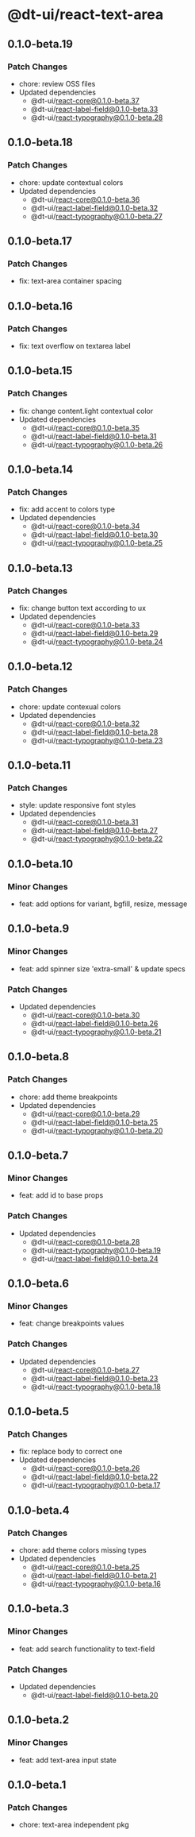 # @dt-ui/react-text-area

## 0.1.0-beta.19

### Patch Changes

- chore: review OSS files
- Updated dependencies
  - @dt-ui/react-core@0.1.0-beta.37
  - @dt-ui/react-label-field@0.1.0-beta.33
  - @dt-ui/react-typography@0.1.0-beta.28

## 0.1.0-beta.18

### Patch Changes

- chore: update contextual colors
- Updated dependencies
  - @dt-ui/react-core@0.1.0-beta.36
  - @dt-ui/react-label-field@0.1.0-beta.32
  - @dt-ui/react-typography@0.1.0-beta.27

## 0.1.0-beta.17

### Patch Changes

- fix: text-area container spacing

## 0.1.0-beta.16

### Patch Changes

- fix: text overflow on textarea label

## 0.1.0-beta.15

### Patch Changes

- fix: change content.light contextual color
- Updated dependencies
  - @dt-ui/react-core@0.1.0-beta.35
  - @dt-ui/react-label-field@0.1.0-beta.31
  - @dt-ui/react-typography@0.1.0-beta.26

## 0.1.0-beta.14

### Patch Changes

- fix: add accent to colors type
- Updated dependencies
  - @dt-ui/react-core@0.1.0-beta.34
  - @dt-ui/react-label-field@0.1.0-beta.30
  - @dt-ui/react-typography@0.1.0-beta.25

## 0.1.0-beta.13

### Patch Changes

- fix: change button text according to ux
- Updated dependencies
  - @dt-ui/react-core@0.1.0-beta.33
  - @dt-ui/react-label-field@0.1.0-beta.29
  - @dt-ui/react-typography@0.1.0-beta.24

## 0.1.0-beta.12

### Patch Changes

- chore: update contexual colors
- Updated dependencies
  - @dt-ui/react-core@0.1.0-beta.32
  - @dt-ui/react-label-field@0.1.0-beta.28
  - @dt-ui/react-typography@0.1.0-beta.23

## 0.1.0-beta.11

### Patch Changes

- style: update responsive font styles
- Updated dependencies
  - @dt-ui/react-core@0.1.0-beta.31
  - @dt-ui/react-label-field@0.1.0-beta.27
  - @dt-ui/react-typography@0.1.0-beta.22

## 0.1.0-beta.10

### Minor Changes

- feat: add options for variant, bgfill, resize, message

## 0.1.0-beta.9

### Minor Changes

- feat: add spinner size 'extra-small' & update specs

### Patch Changes

- Updated dependencies
  - @dt-ui/react-core@0.1.0-beta.30
  - @dt-ui/react-label-field@0.1.0-beta.26
  - @dt-ui/react-typography@0.1.0-beta.21

## 0.1.0-beta.8

### Patch Changes

- chore: add theme breakpoints
- Updated dependencies
  - @dt-ui/react-core@0.1.0-beta.29
  - @dt-ui/react-label-field@0.1.0-beta.25
  - @dt-ui/react-typography@0.1.0-beta.20

## 0.1.0-beta.7

### Minor Changes

- feat: add id to base props

### Patch Changes

- Updated dependencies
  - @dt-ui/react-core@0.1.0-beta.28
  - @dt-ui/react-typography@0.1.0-beta.19
  - @dt-ui/react-label-field@0.1.0-beta.24

## 0.1.0-beta.6

### Minor Changes

- feat: change breakpoints values

### Patch Changes

- Updated dependencies
  - @dt-ui/react-core@0.1.0-beta.27
  - @dt-ui/react-label-field@0.1.0-beta.23
  - @dt-ui/react-typography@0.1.0-beta.18

## 0.1.0-beta.5

### Patch Changes

- fix: replace body to correct one
- Updated dependencies
  - @dt-ui/react-core@0.1.0-beta.26
  - @dt-ui/react-label-field@0.1.0-beta.22
  - @dt-ui/react-typography@0.1.0-beta.17

## 0.1.0-beta.4

### Patch Changes

- chore: add theme colors missing types
- Updated dependencies
  - @dt-ui/react-core@0.1.0-beta.25
  - @dt-ui/react-label-field@0.1.0-beta.21
  - @dt-ui/react-typography@0.1.0-beta.16

## 0.1.0-beta.3

### Minor Changes

- feat: add search functionality to text-field

### Patch Changes

- Updated dependencies
  - @dt-ui/react-label-field@0.1.0-beta.20

## 0.1.0-beta.2

### Minor Changes

- feat: add text-area input state

## 0.1.0-beta.1

### Patch Changes

- chore: text-area independent pkg
